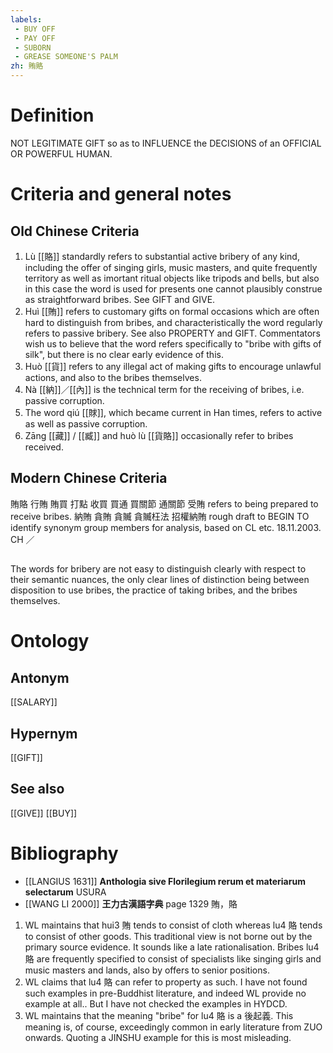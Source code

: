 ```yaml
---
labels: 
 - BUY OFF
 - PAY OFF
 - SUBORN
 - GREASE SOMEONE'S PALM
zh: 賄賂
---
```


# Definition
NOT LEGITIMATE GIFT so as to INFLUENCE the DECISIONS of an OFFICIAL OR POWERFUL HUMAN.
# Criteria and general notes
## Old Chinese Criteria
1. Lù [[賂]] standardly refers to substantial active bribery of any kind, including the offer of singing girls, music masters, and quite frequently territory as well as imortant ritual objects like tripods and bells, but also in this case the word is used for presents one cannot plausibly construe as straightforward bribes. See GIFT and GIVE.
2. Huì [[賄]] refers to customary gifts on formal occasions which are often hard to distinguish from bribes, and characteristically the word regularly refers to passive bribery. See also PROPERTY and GIFT. Commentators wish us to believe that the word refers specifically to "bribe with gifts of silk", but there is no clear early evidence of this.
3. Huò [[貨]] refers to any illegal act of making gifts to encourage unlawful actions, and also to the bribes themselves.
4. Nà [[納]]／[[內]] is the technical term for the receiving of bribes, i.e. passive corruption.
5. The word qiú [[賕]], which became current in Han times, refers to active as well as passive corruption.
6. Zāng [[藏]] / [[臧]] and huò lù [[貨賂]] occasionally refer to bribes received.
## Modern Chinese Criteria
賄賂
行賄
賄買
打點
收買
買通
買關節
通關節
受賄 refers to being prepared to receive bribes.
納賄
貪賄
貪贓
貪贓枉法
招權納賄
rough draft to BEGIN TO identify synonym group members for analysis, based on CL etc. 18.11.2003. CH ／
## 
The words for bribery are not easy to distinguish clearly with respect to their semantic nuances, the only clear lines of distinction being between disposition to use bribes, the practice of taking bribes, and the bribes themselves.
# Ontology

## Antonym
[[SALARY]]
## Hypernym
[[GIFT]]
## See also
[[GIVE]]
[[BUY]]
# Bibliography
- [[LANGIUS 1631]]
**Anthologia sive Florilegium rerum et materiarum selectarum** 
USURA
- [[WANG LI 2000]]
**王力古漢語字典** page 1329
賄，賂
1. WL maintains that hui3 賄 tends to consist of cloth whereas lu4 賂 tends to consist of other goods.  This traditional view is not borne out by the primary source evidence.  It sounds like a late rationalisation.  Bribes lu4 賂 are frequently specified to consist of specialists like singing girls and music masters and lands, also by offers to senior positions.
2. WL claims that lu4 賂 can refer to property as such.  I have not found such examples in pre-Buddhist literature, and indeed WL provide no example at all..  But I have not checked the examples in HYDCD.
3. WL maintains that the meaning "bribe" for lu4 賂 is a 後起義. This meaning is, of course, exceedingly common in early literature from ZUO onwards. Quoting a JINSHU example for this is most misleading.